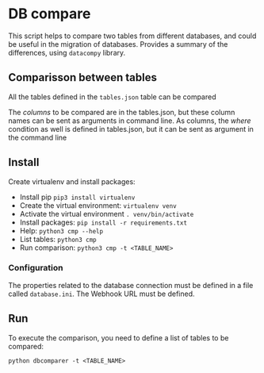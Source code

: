 # DB compare
This script helps to compare two tables from different databases, and could be useful in the migration of databases. Provides a summary of the differences, using `datacompy` library.

## Comparisson between tables

All the tables defined in the `tables.json` table can be compared

The _columns_ to be compared are in the tables.json, but these column names can be sent as arguments in command line.
As columns, the _where_ condition as well is defined in tables.json, but it can be sent as argument in the command line

## Install

Create virtualenv and install packages:
  - Install pip `pip3 install virtualenv`
  - Create the virtual environment: `virtualenv venv`
  - Activate the virtual environment `. venv/bin/activate`
  - Install packages: `pip install -r requirements.txt`
  - Help: `python3 cmp --help`
  - List tables: `python3 cmp`
  - Run comparison: `python3 cmp -t <TABLE_NAME>`

### Configuration

The properties related to the database connection must be defined in a file called `database.ini`.
The Webhook URL must be defined.



## Run
To execute the comparison, you need to define a list of tables to be compared:
```
python dbcomparer -t <TABLE_NAME>
```